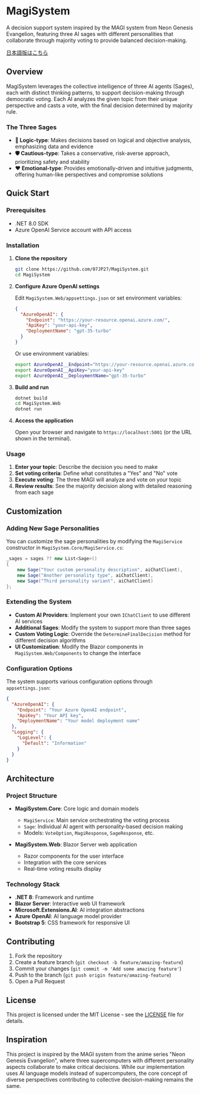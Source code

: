 # MagiSystem

A decision support system inspired by the MAGI system from Neon Genesis Evangelion, featuring three AI sages with different personalities that collaborate through majority voting to provide balanced decision-making.

[日本語版はこちら](README.ja.md)

## Overview

MagiSystem leverages the collective intelligence of three AI agents (Sages), each with distinct thinking patterns, to support decision-making through democratic voting. Each AI analyzes the given topic from their unique perspective and casts a vote, with the final decision determined by majority rule.

### The Three Sages

- **🧠 Logic-type**: Makes decisions based on logical and objective analysis, emphasizing data and evidence
- **🛡️ Cautious-type**: Takes a conservative, risk-averse approach, prioritizing safety and stability  
- **❤️ Emotional-type**: Provides emotionally-driven and intuitive judgments, offering human-like perspectives and compromise solutions

## Quick Start

### Prerequisites

- .NET 8.0 SDK
- Azure OpenAI Service account with API access

### Installation

1. **Clone the repository**
   ```bash
   git clone https://github.com/07JP27/MagiSystem.git
   cd MagiSystem
   ```

2. **Configure Azure OpenAI settings**
   
   Edit `MagiSystem.Web/appsettings.json` or set environment variables:
   ```json
   {
     "AzureOpenAI": {
       "Endpoint": "https://your-resource.openai.azure.com/",
       "ApiKey": "your-api-key",
       "DeploymentName": "gpt-35-turbo"
     }
   }
   ```

   Or use environment variables:
   ```bash
   export AzureOpenAI__Endpoint="https://your-resource.openai.azure.com/"
   export AzureOpenAI__ApiKey="your-api-key"
   export AzureOpenAI__DeploymentName="gpt-35-turbo"
   ```

3. **Build and run**
   ```bash
   dotnet build
   cd MagiSystem.Web
   dotnet run
   ```

4. **Access the application**
   
   Open your browser and navigate to `https://localhost:5001` (or the URL shown in the terminal).

### Usage

1. **Enter your topic**: Describe the decision you need to make
2. **Set voting criteria**: Define what constitutes a "Yes" and "No" vote
3. **Execute voting**: The three MAGI will analyze and vote on your topic
4. **Review results**: See the majority decision along with detailed reasoning from each sage

## Customization

### Adding New Sage Personalities

You can customize the sage personalities by modifying the `MagiService` constructor in `MagiSystem.Core/MagiService.cs`:

```csharp
_sages = sages ?? new List<Sage>()
{
    new Sage("Your custom personality description", aiChatClient),
    new Sage("Another personality type", aiChatClient),
    new Sage("Third personality variant", aiChatClient)
};
```

### Extending the System

- **Custom AI Providers**: Implement your own `IChatClient` to use different AI services
- **Additional Sages**: Modify the system to support more than three sages
- **Custom Voting Logic**: Override the `DetermineFinalDecision` method for different decision algorithms
- **UI Customization**: Modify the Blazor components in `MagiSystem.Web/Components` to change the interface

### Configuration Options

The system supports various configuration options through `appsettings.json`:

```json
{
  "AzureOpenAI": {
    "Endpoint": "Your Azure OpenAI endpoint",
    "ApiKey": "Your API key", 
    "DeploymentName": "Your model deployment name"
  },
  "Logging": {
    "LogLevel": {
      "Default": "Information"
    }
  }
}
```

## Architecture

### Project Structure

- **MagiSystem.Core**: Core logic and domain models
  - `MagiService`: Main service orchestrating the voting process
  - `Sage`: Individual AI agent with personality-based decision making
  - Models: `VoteOption`, `MagiResponse`, `SageResponse`, etc.

- **MagiSystem.Web**: Blazor Server web application
  - Razor components for the user interface
  - Integration with the core services
  - Real-time voting results display

### Technology Stack

- **.NET 8**: Framework and runtime
- **Blazor Server**: Interactive web UI framework
- **Microsoft.Extensions.AI**: AI integration abstractions
- **Azure OpenAI**: AI language model provider
- **Bootstrap 5**: CSS framework for responsive UI

## Contributing

1. Fork the repository
2. Create a feature branch (`git checkout -b feature/amazing-feature`)
3. Commit your changes (`git commit -m 'Add some amazing feature'`)
4. Push to the branch (`git push origin feature/amazing-feature`)
5. Open a Pull Request

## License

This project is licensed under the MIT License - see the [LICENSE](LICENSE) file for details.

## Inspiration

This project is inspired by the MAGI system from the anime series "Neon Genesis Evangelion", where three supercomputers with different personality aspects collaborate to make critical decisions. While our implementation uses AI language models instead of supercomputers, the core concept of diverse perspectives contributing to collective decision-making remains the same.